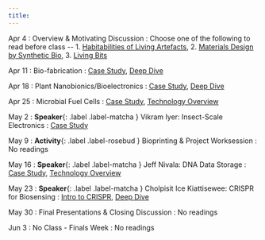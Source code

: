 ```yaml
---
title:
---
```


Apr 4
: Overview & Motivating Discussion
  : Choose one of the following to read before class -- 1. [Habitabilities of Living Artefacts](https://doi.org/10.57698/v16i2.05), 2. [Materials Design by Synthetic Bio](https://doi-org.offcampus.lib.washington.edu/10.1038/s41578-020-00265-w), 3. [Living Bits](https://doi.org/10.1145/3384657.3384783)

Apr 11
: Bio-fabrication
  : [Case Study](https://dl.acm.org/doi/10.1145/3563657.3596132), [Deep Dive](https://www.nature.com/articles/s41467-017-01084-4)

Apr 18
: Plant Nanobionics/Bioelectronics
  : [Case Study](https://doi-org.offcampus.lib.washington.edu/10.1002/adma.202005683), [Deep Dive](https://pubs.acs.org/doi/full/10.1021/ja410433b)
  
Apr 25
: Microbial Fuel Cells
  : [Case Study](https://ieeexplore-ieee-org.offcampus.lib.washington.edu/abstract/document/9937297), [Technology Overview](https://www.sciencedirect.com/science/article/pii/S0048969723013736)

May 2
: **Speaker**{: .label .label-matcha } Vikram Iyer: Insect-Scale Electronics
  : [Case Study](https://www.science.org/doi/full/10.1126/scirobotics.abb0839)

May 9
: **Activity**{: .label .label-rosebud } Bioprinting & Project Worksession
  : No readings

May 16
: **Speaker**{: .label .label-matcha } Jeff Nivala: DNA Data Storage
  : [Case Study](https://doi-org.offcampus.lib.washington.edu/10.1002/adma.202005683), [Technology Overview](https://www.nature.com/articles/s41576-019-0125-3)

May 23
: **Speaker**{: .label .label-matcha } Cholpisit Ice Kiattisewee: CRISPR for Biosensing
  : [Intro to CRISPR](https://innovativegenomics.org/crisprpedia/), [Deep Dive](https://www-annualreviews-org.offcampus.lib.washington.edu/content/journals/10.1146/annurev-chembioeng-100522-114706)

May 30
: Final Presentations & Closing Discussion
  : No readings

Jun 3
: No Class - Finals Week
  : No readings